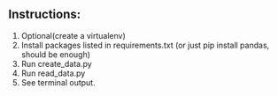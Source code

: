 ## Instructions:

1. Optional(create a virtualenv)
2. Install packages listed in requirements.txt (or just pip install pandas, should be enough)
3. Run create_data.py
4. Run read_data.py
5. See terminal output.
